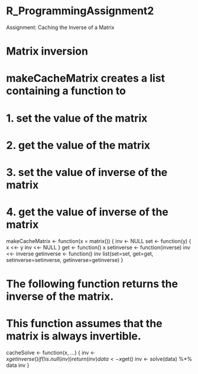 # R_ProgrammingAssignment2
Assignment: Caching the Inverse of a Matrix
# Matrix inversion 
# makeCacheMatrix creates a list containing a function to
# 1. set the value of the matrix
# 2. get the value of the matrix
# 3. set the value of inverse of the matrix
# 4. get the value of inverse of the matrix
makeCacheMatrix <- function(x = matrix()) {
    inv <- NULL
    set <- function(y) {
        x <<- y
        inv <<- NULL
    }
    get <- function() x
    setinverse <- function(inverse) inv <<- inverse
    getinverse <- function() inv
    list(set=set, get=get, setinverse=setinverse, getinverse=getinverse)
}


# The following function returns the inverse of the matrix. 
# This function assumes that the matrix is always invertible.

cacheSolve <- function(x, ...) {
    inv <- x$getinverse()
    if(!is.null(inv)) {
               return(inv)
    }
    data <- x$get()
    inv <- solve(data) %*% data 
    inv
}
